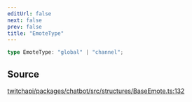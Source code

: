```yaml
---
editUrl: false
next: false
prev: false
title: "EmoteType"
---
```


```ts
type EmoteType: "global" | "channel";
```

## Source

[twitchapi/packages/chatbot/src/structures/BaseEmote.ts:132](https://github.com/pablornc/twitchapi//blob/f8a75ccd701e54db4c91e2b0128974da23f25d14/packages/chatbot/src/structures/BaseEmote.ts#L132)
